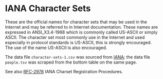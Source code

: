 # IANA Character Sets

These are the official names for character sets that may be used in
the Internet and may be referred to in Internet documentation.  These
names are expressed in ANSI_X3.4-1968 which is commonly called
US-ASCII or simply ASCII.  The character set most commonly use in the
Internet and used especially in protocol standards is US-ASCII, this
is strongly encouraged.  The use of the name US-ASCII is also
encouraged.

The data file `character-sets-1.csv` was sourced from 
[IANA](https://www.iana.org/assignments/character-sets/character-sets.xhtml);
the data file `people.tsv` was scraped from the bottom table on
the same page.

See also [RFC-2978](https://tools.ietf.org/html/rfc2978) IANA Charset 
Registration Procedures.